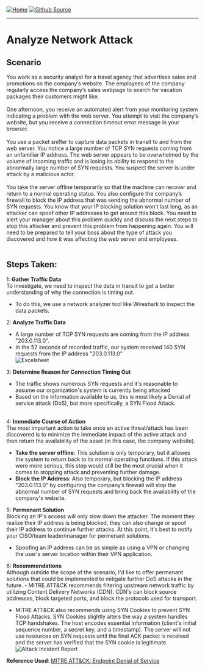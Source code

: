 <div style="display: inline-block;">
  <a href="https://breachopen.github.io/Chas-Riley/">
    <img src="https://img.shields.io/badge/Home-3ba0e6" alt="Home">
  </a>
</div>

<div style="display: inline-block;">
  <a href="https://github.com/BreachOpen/Chas-Riley/" target="_blank">
    <img src="https://img.shields.io/badge/Github_Source-3ba0e6" alt="Github Source">
  </a>
</div>

---

# Analyze Network Attack

## Scenario
You work as a security analyst for a travel agency that advertises sales and promotions on the company’s website. The employees of the company regularly access the company’s sales webpage to search for vacation packages their customers might like. 
<br /><br />
One afternoon, you receive an automated alert from your monitoring system indicating a problem with the web server. You attempt to visit the company’s website, but you receive a connection timeout error message in your browser.
<br /><br />
You use a packet sniffer to capture data packets in transit to and from the web server. You notice a large number of TCP SYN requests coming from an unfamiliar IP address. The web server appears to be overwhelmed by the volume of incoming traffic and is losing its ability to respond to the abnormally large number of SYN requests. You suspect the server is under attack by a malicious actor. 
<br /><br />
You take the server offline temporarily so that the machine can recover and return to a normal operating status. You also configure the company’s firewall to block the IP address that was sending the abnormal number of SYN requests. You know that your IP blocking solution won’t last long, as an attacker can spoof other IP addresses to get around this block. You need to alert your manager about this problem quickly and discuss the next steps to stop this attacker and prevent this problem from happening again. You will need to be prepared to tell your boss about the type of attack you discovered and how it was affecting the web server and employees.
<br /><br />

## Steps Taken:
1: **Gather Traffic Data**<br />
To investigate, we need to inspect the data in transit to get a better understanding of why the connection is timing out.
- To do this, we use a  network analyzer tool like Wireshark to inspect the data packets.

2: **Analyze Traffic Data**<br />
- A large number of TCP SYN requests are coming from the IP address "203.0.113.0".
- In the 52 seconds of recorded traffic, our system received 140 SYN requests from the IP address "203.0.113.0" <br />
![Excelsheet](../../assets/img/attack/1.png)

3: **Determine Reason for Connection Timing Out**<br />
- The traffic shows numerous SYN requests and it's reasonable to assume our organization's system is currently being attacked
- Based on the information available to us, this is most likely a Denial of service attack (DoS), but more specifically, a SYN Flood Attack.
<br /><br />

4: **Immediate Course of Action**<br />
The most important action to take once an active threat/attack has been discovered is to minimize the immediate impact of the active attack and then return the availability of the asset (in this case, the company website).
- **Take the server offline**: This solution is only temporary, but it allowes the system to return back to its normal operating functions. If this attack were more serious, this step would still be the most crucial when it comes to stopping attack and preventing further damage.
- **Block the IP Address**: Also temporary, but blocking the IP address "203.0.113.0" by configuring the company’s firewall will stop the abnormal number of SYN requests and bring back the availability of the company's website. 

5: **Permenant Solution**<br />
Blocking an IP's access will only slow down the attacker. The moment they realize their IP address is being blocked, they can also change or spoof their IP address to continue further attacks. At this point, it's best to notify your CISO/team leader/manager for permenant solutions.
- Spoofing an IP address can be as simple as using a VPN or changing the user's server location within their VPN application.

6: **Recommendations**<br />
Although outside the scope of the scenario, I'd like to offer permenant solutions that could be implemented to mitigate further DoS attacks in the future. - MITRE ATT&CK recommends filtering upstream network traffic by utilizing Content Delivery Networks (CDN). CDN's can block source addresses, block targeted ports, and block the protocols used for transport.
- MITRE ATT&CK also recommends using SYN Cookies to prevent SYN Flood Attacks. SYN Cookies slightly alters the way a system handles TCP handshakes. The host encodes essential information (client's initial sequence number, a secret key, and a timestamp). The server will not use resources on SYN requests until the final ACK packet is received and the server has verified that the SYN cookie is legitimate.<br />
![Attack Incident Report](../../assets/img/attack/2.png)

**Reference Used**: [MITRE ATT&CK: Endpoint Denial of Service](https://attack.mitre.org/techniques/T1499/)

